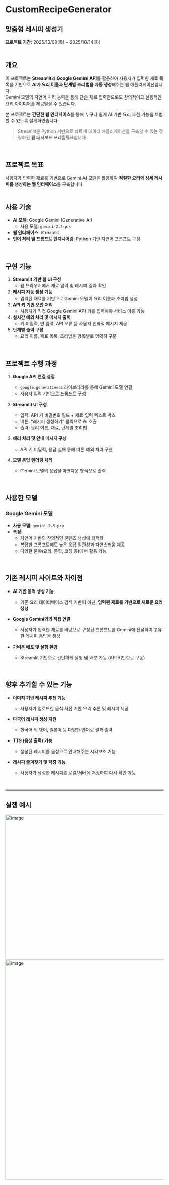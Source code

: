 # CustomRecipeGenerator  
## 맞춤형 레시피 생성기  
**프로젝트 기간:** 2025/10/09(목) ~ 2025/10/14(화)  
<br/>

## 개요  
이 프로젝트는 **Streamlit**과 **Google Gemini API**를 활용하여 사용자가 입력한 재료 목록을 기반으로 **AI가 요리 이름과 단계별 조리법을 자동 생성**해주는 웹 애플리케이션입니다.  
Gemini 모델의 자연어 처리 능력을 통해 단순 재료 입력만으로도 창의적이고 실용적인 요리 아이디어를 제공받을 수 있습니다.

본 프로젝트는 **간단한 웹 인터페이스**를 통해 누구나 쉽게 AI 기반 요리 추천 기능을 체험할 수 있도록 설계하였습니다.  
> Streamlit은 Python 기반으로 빠르게 데이터 애플리케이션을 구축할 수 있는 경량화된 **웹 대시보드 프레임워크**입니다.

<br/>

## 프로젝트 목표  
사용자가 입력한 재료를 기반으로 Gemini AI 모델을 활용하여 **적절한 요리와 상세 레시피를 생성하는 웹 인터페이스**를 구축합니다.  
<br/>

## 사용 기술  
- **AI 모델**: Google Gemini (Generative AI)  
  - 사용 모델: `gemini-2.5-pro`  
- **웹 인터페이스**: Streamlit  
- **언어 처리 및 프롬프트 엔지니어링**: Python 기반 자연어 프롬프트 구성  
<br/>

## 구현 기능  
1. **Streamlit 기반 웹 UI 구성**  
   - 웹 브라우저에서 재료 입력 및 레시피 결과 확인  
2. **레시피 자동 생성 기능**  
   - 입력된 재료를 기반으로 Gemini 모델이 요리 이름과 조리법 생성  
3. **API 키 기반 보안 처리**  
   - 사용자가 직접 Google Gemini API 키를 입력해야 서비스 이용 가능  
4. **실시간 예외 처리 및 메시지 출력**  
   - 키 미입력, 빈 입력, API 오류 등 사용자 친화적 메시지 제공  
5. **단계별 출력 구성**  
   - 요리 이름, 재료 목록, 조리법을 항목별로 명확히 구분  
<br/>

## 프로젝트 수행 과정  
1. **Google API 연결 설정**  
   - `google.generativeai` 라이브러리를 통해 Gemini 모델 연결  
   - 사용자 입력 기반으로 프롬프트 구성  

2. **Streamlit UI 구성**  
   - 입력: API 키 비밀번호 필드 + 재료 입력 텍스트 박스  
   - 버튼: “레시피 생성하기” 클릭으로 AI 호출  
   - 출력: 요리 이름, 재료, 단계별 조리법  

3. **에러 처리 및 안내 메시지 구성**  
   - API 키 미입력, 응답 실패 등에 따른 예외 처리 구현  

4. **모델 응답 렌더링 처리**  
   - Gemini 모델의 응답을 마크다운 형식으로 출력  
<br/>

## 사용한 모델  
### Google Gemini 모델  
- **사용 모델**: `gemini-2.5-pro`  
- **특징**:  
  - 자연어 기반의 창의적인 콘텐츠 생성에 최적화  
  - 복잡한 프롬프트에도 높은 응답 일관성과 자연스러움 제공  
  - 다양한 분야(요리, 문학, 코딩 등)에서 활용 가능  
<br/>

## 기존 레시피 사이트와 차이점  
- **AI 기반 동적 생성 기능**  
  - 기존 요리 데이터베이스 검색 기반이 아닌, **입력된 재료를 기반으로 새로운 요리 생성**  

- **Google Gemini와의 직접 연결**  
  - 사용자가 입력한 재료를 바탕으로 구성된 프롬프트를 Gemini에 전달하여 고유한 레시피 응답을 생성  

- **가벼운 배포 및 실행 환경**  
  - Streamlit 기반으로 간단하게 실행 및 배포 가능 (API 키만으로 구동)  
<br/>

## 향후 추가할 수 있는 기능  
- **이미지 기반 레시피 추천 기능**  
  - 사용자가 업로드한 음식 사진 기반 요리 추론 및 레시피 제공  

- **다국어 레시피 생성 지원**  
  - 한국어 외 영어, 일본어 등 다양한 언어로 결과 출력  

- **TTS (음성 출력) 기능**  
  - 생성된 레시피를 음성으로 안내해주는 시각보조 기능  

- **레시피 즐겨찾기 및 저장 기능**  
  - 사용자가 생성한 레시피를 로컬/서버에 저장하여 다시 확인 가능  
<br/>

---

## 실행 예시  

<img width="797" height="460" alt="image" src="https://github.com/user-attachments/assets/3eefc879-2118-4dfa-9f73-f758a09b4e9e" />
<img width="797" height="697" alt="image" src="https://github.com/user-attachments/assets/ae6852c7-36a3-4884-9c98-7dd00553c5a8" />
